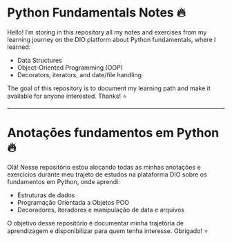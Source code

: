 # Python Fundamentals Notes 🔥
Hello! I’m storing in this repository all my notes and exercises from my learning journey on the DIO platform about Python fundamentals, where I learned:
- Data Structures
- Object-Oriented Programming (OOP)
- Decorators, iterators, and date/file handling

The goal of this repository is to document my learning path and make it available for anyone interested. Thanks! :star:

________________________________________________________________________________________________________________________________________________________
# Anotações fundamentos em Python 🔥
Olá! Nesse repositório estou alocando todas as minhas anotações e exercícios durante meu trajeto de estudos na plataforma DIO sobre os fundamentos em Python, onde aprendi:
- Estruturas de dados
- Programação Orientada a Objetos POO
- Decoradores, iteradores e manipulação de data e arquivos

O objetivo desse repositório é documentar minha trajetória de aprendizagem e disponibilizar para quem tenha interesse. Obrigado! :star:
